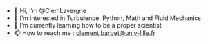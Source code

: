 - 👋 Hi, I’m @ClemLavergne
- 👀 I’m interested in Turbulence, Python, Math and Fluid Mechanics
- 🌱 I’m currently learning how to be a proper scientist
- 📫 How to reach me : clement.barbet@univ-lille.fr

<!---
ClemLavergne/ClemLavergne is a ✨ special ✨ repository because its `README.md` (this file) appears on your GitHub profile.
You can click the Preview link to take a look at your changes.
--->
